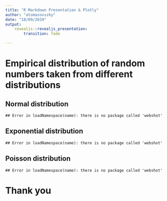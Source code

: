 ```yaml
---
title: "R Markdown Presentation & Plotly"
author: "atomasovszky"
date: "18/09/2019"
output:
    revealjs::revealjs_presentation:
        transition: fade

---
```




# Empirical distribution of random numbers taken from different distributions

## Normal distribution

```
## Error in loadNamespace(name): there is no package called 'webshot'
```

## Exponential distribution

```
## Error in loadNamespace(name): there is no package called 'webshot'
```

## Poisson distribution

```
## Error in loadNamespace(name): there is no package called 'webshot'
```

# Thank you
